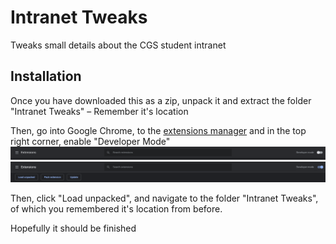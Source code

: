 # Intranet Tweaks
 Tweaks small details about the CGS student intranet


## Installation
Once you have downloaded this as a zip, unpack it and extract the folder "Intranet Tweaks" – Remember it's location

Then, go into Google Chrome, to the [extensions manager](chrome://extensions/) and in the top right corner, enable "Developer Mode"
![Enable Dev Mode](https://raw.githubusercontent.com/randoguyname/Intranet-Tweaks/master/screenshots/0.png)
![Dev Mode Enabled](https://raw.githubusercontent.com/randoguyname/Intranet-Tweaks/master/screenshots/1.png)

Then, click "Load unpacked", and navigate to the folder "Intranet Tweaks", of which you remembered it's location from before.

Hopefully it should be finished
